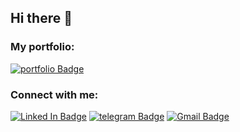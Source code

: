 ## Hi there 👋

### My portfolio:

[![portfolio Badge](https://img.shields.io/badge/PORTFOLIO-cc241d?style=for-the-badge)](https://blackgolyb.github.io)

<!--
**blackgolyb/blackgolyb** is a ✨ _special_ ✨ repository because its `README.md` (this file) appears on your GitHub profile.

Here are some ideas to get you started:

- 🔭 I’m currently working on ...
- 🌱 I’m currently learning ...
- 👯 I’m looking to collaborate on ...
- 🤔 I’m looking for help with ...
- 💬 Ask me about ...
- 📫 How to reach me: ...
- 😄 Pronouns: ...
- ⚡ Fun fact: ...
-->

### Connect with me:

[![Linked In Badge](https://img.shields.io/badge/Linked_In-458588?style=for-the-badge&logo=LinkedIn&logoColor=fff)](https://www.linkedin.com/in/andrii-omelnitskyi-185193234/)
[![telegram Badge](https://img.shields.io/badge/Telegram-458588?style=for-the-badge&logo=telegram&logoColor=fff)](https://t.me/blackgolyb)
[![Gmail Badge](https://img.shields.io/badge/Gmail-458588?style=for-the-badge&logo=Gmail&logoColor=fff)](mailto:aomelnitsky@gmail.com)
